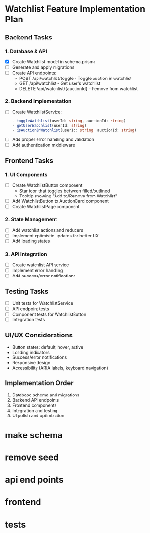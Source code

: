 # Watchlist Feature Implementation Plan

## Backend Tasks

### 1. Database & API

- [x] Create Watchlist model in schema.prisma
- [ ] Generate and apply migrations
- [ ] Create API endpoints:
  - POST /api/watchlist/toggle - Toggle auction in watchlist
  - GET /api/watchlist - Get user's watchlist
  - DELETE /api/watchlist/{auctionId} - Remove from watchlist

### 2. Backend Implementation

- [ ] Create WatchlistService:
  ```typescript
  - toggleWatchlist(userId: string, auctionId: string)
  - getUserWatchlist(userId: string)
  - isAuctionInWatchlist(userId: string, auctionId: string)
  ```
- [ ] Add proper error handling and validation
- [ ] Add authentication middleware

## Frontend Tasks

### 1. UI Components

- [ ] Create WatchlistButton component
  - Star icon that toggles between filled/outlined
  - Tooltip showing "Add to/Remove from Watchlist"
- [ ] Add WatchlistButton to AuctionCard component
- [ ] Create WatchlistPage component

### 2. State Management

- [ ] Add watchlist actions and reducers
- [ ] Implement optimistic updates for better UX
- [ ] Add loading states

### 3. API Integration

- [ ] Create watchlist API service
- [ ] Implement error handling
- [ ] Add success/error notifications

## Testing Tasks

- [ ] Unit tests for WatchlistService
- [ ] API endpoint tests
- [ ] Component tests for WatchlistButton
- [ ] Integration tests

## UI/UX Considerations

- Button states: default, hover, active
- Loading indicators
- Success/error notifications
- Responsive design
- Accessibility (ARIA labels, keyboard navigation)

## Implementation Order

1. Database schema and migrations
2. Backend API endpoints
3. Frontend components
4. Integration and testing
5. UI polish and optimization

# make schema

# remove seed

# api end points

# frontend

# tests
